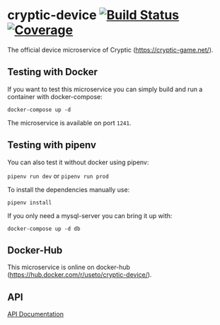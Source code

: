 cryptic-device [![Build Status](https://travis-ci.org/cryptic-game/cryptic-device.svg?branch=master)](https://travis-ci.org/cryptic-game/cryptic-device) [![Coverage](https://sonarcloud.io/api/project_badges/measure?project=cryptic-game_cryptic-device&metric=coverage)](https://sonarcloud.io/dashboard?id=cryptic-game_cryptic-device)
============

The official device microservice of Cryptic (https://cryptic-game.net/).

## Testing with Docker

If you want to test this microservice you can simply build and run a 
container with docker-compose:

`docker-compose up -d`

The microservice is available on port `1241`.

## Testing with pipenv

You can also test it without docker using pipenv:

`pipenv run dev` or `pipenv run prod`

To install the dependencies manually use:

`pipenv install`

If you only need a mysql-server you can bring it up with:

`docker-compose up -d db`

## Docker-Hub

This microservice is online on docker-hub (https://hub.docker.com/r/useto/cryptic-device/).

## API
[API Documentation](https://github.com/cryptic-game/cryptic-device/wiki)
